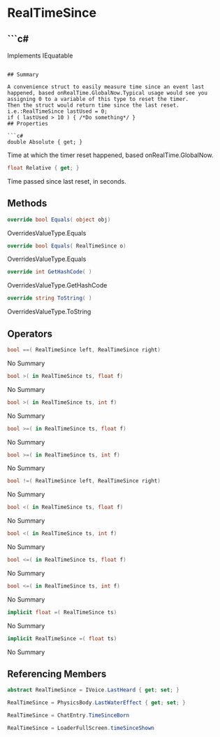 # RealTimeSince

## ```c#
Implements IEquatable<RealTimeSince>
```

## Summary

A convenience struct to easily measure time since an event last happened, based onRealTime.GlobalNow.Typical usage would see you assigning 0 to a variable of this type to reset the timer.
Then the struct would return time since the last reset. i.e.:RealTimeSince lastUsed = 0;
if ( lastUsed > 10 ) { /*Do something*/ }
## Properties

```c#
double Absolute { get; } 
```
Time at which the timer reset happened, based onRealTime.GlobalNow.
```c#
float Relative { get; } 
```
Time passed since last reset, in seconds.
## Methods

```c#
override bool Equals( object obj) 
```
OverridesValueType.Equals
```c#
override bool Equals( RealTimeSince o) 
```
OverridesValueType.Equals
```c#
override int GetHashCode( ) 
```
OverridesValueType.GetHashCode
```c#
override string ToString( ) 
```
OverridesValueType.ToString
## Operators

```c#
bool ==( RealTimeSince left, RealTimeSince right) 
```
No Summary
```c#
bool >( in RealTimeSince ts, float f) 
```
No Summary
```c#
bool >( in RealTimeSince ts, int f) 
```
No Summary
```c#
bool >=( in RealTimeSince ts, float f) 
```
No Summary
```c#
bool >=( in RealTimeSince ts, int f) 
```
No Summary
```c#
bool !=( RealTimeSince left, RealTimeSince right) 
```
No Summary
```c#
bool <( in RealTimeSince ts, float f) 
```
No Summary
```c#
bool <( in RealTimeSince ts, int f) 
```
No Summary
```c#
bool <=( in RealTimeSince ts, float f) 
```
No Summary
```c#
bool <=( in RealTimeSince ts, int f) 
```
No Summary
```c#
implicit float =( RealTimeSince ts) 
```
No Summary
```c#
implicit RealTimeSince =( float ts) 
```
No Summary
## Referencing Members

```c#
abstract RealTimeSince = IVoice.LastHeard { get; set; } 
```
```c#
RealTimeSince = PhysicsBody.LastWaterEffect { get; set; } 
```
```c#
RealTimeSince = ChatEntry.TimeSinceBorn
```
```c#
RealTimeSince = LoaderFullScreen.timeSinceShown
```
